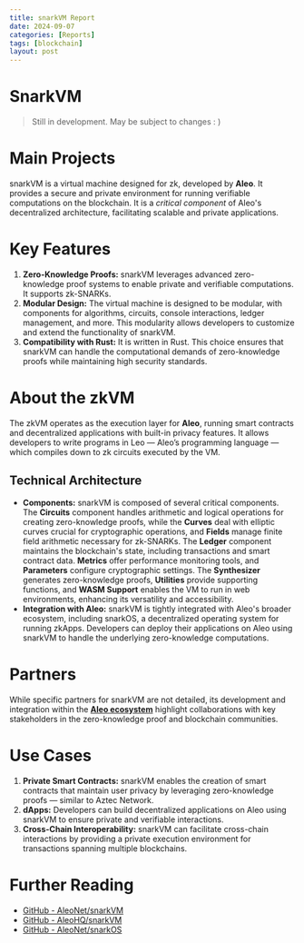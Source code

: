 ```yaml
---
title: snarkVM Report
date: 2024-09-07
categories: [Reports]
tags: [blockchain]
layout: post
---
```


# SnarkVM
> Still in development. May be subject to changes : )

# **Main Projects**

snarkVM is a virtual machine designed for zk, developed by **Aleo**. It provides a secure and private environment for running verifiable computations on the blockchain. It is a *critical component* of Aleo's decentralized architecture, facilitating scalable and private applications.

# **Key Features**

1. **Zero-Knowledge Proofs:** snarkVM leverages advanced zero-knowledge proof systems to enable private and verifiable computations. It supports zk-SNARKs.
2. **Modular Design:** The virtual machine is designed to be modular, with components for algorithms, circuits, console interactions, ledger management, and more. This modularity allows developers to customize and extend the functionality of snarkVM.
3. **Compatibility with Rust:** It is written in Rust. This choice ensures that snarkVM can handle the computational demands of zero-knowledge proofs while maintaining high security standards.

# **About the zkVM**

The zkVM operates as the execution layer for **Aleo**, running smart contracts and decentralized applications with built-in privacy features. It allows developers to write programs in Leo — Aleo’s programming language — which compiles down to zk circuits executed by the VM. 

## **Technical Architecture**

- **Components:** snarkVM is composed of several critical components. The **Circuits** component handles arithmetic and logical operations for creating zero-knowledge proofs, while the **Curves** deal with elliptic curves crucial for cryptographic operations, and **Fields** manage finite field arithmetic necessary for zk-SNARKs. The **Ledger** component maintains the blockchain's state, including transactions and smart contract data. **Metrics** offer performance monitoring tools, and **Parameters** configure cryptographic settings. The **Synthesizer** generates zero-knowledge proofs, **Utilities** provide supporting functions, and **WASM Support** enables the VM to run in web environments, enhancing its versatility and accessibility.
- **Integration with Aleo:** snarkVM is tightly integrated with Aleo's broader ecosystem, including snarkOS, a decentralized operating system for running zkApps. Developers can deploy their applications on Aleo using snarkVM to handle the underlying zero-knowledge computations.

# **Partners**

While specific partners for snarkVM are not detailed, its development and integration within the [**Aleo ecosystem**](https://aleo.org/ecosystems/) highlight collaborations with key stakeholders in the zero-knowledge proof and blockchain communities. 

# **Use Cases**

1. **Private Smart Contracts:** snarkVM enables the creation of smart contracts that maintain user privacy by leveraging zero-knowledge proofs — similar to Aztec Network.
2. **dApps:** Developers can build decentralized applications on Aleo using snarkVM to ensure private and verifiable interactions. 
3. **Cross-Chain Interoperability:** snarkVM can facilitate cross-chain interactions by providing a private execution environment for transactions spanning multiple blockchains.

# **Further Reading**

- [GitHub - AleoNet/snarkVM](https://github.com/AleoNet/snarkVM)
- [GitHub - AleoHQ/snarkVM](https://github.com/AleoHQ/snarkVM)
- [GitHub - AleoNet/snarkOS](https://github.com/AleoHQ/snarkOS)

